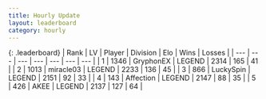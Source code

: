 ```yaml
---
title: Hourly Update
layout: leaderboard
category: hourly
---
```


{: .leaderboard}
| Rank | LV | Player | Division | Elo | Wins | Losses |
| --- | --- | --- | --- | --- | --- | --- |
| <span data-change="0">1</span> | 1346 | <span title="ID: 315148">GryphonEX</span> | LEGEND | <span data-change="11">2314</span> | <span data-change="3">165</span> | <span data-change="0">41</span> |
| <span data-change="0">2</span> | 1013 | <span title="ID: 416373">miracle03</span> | LEGEND | <span data-change="0">2233</span> | <span data-change="0">136</span> | <span data-change="0">45</span> |
| <span data-change="0">3</span> | 866 | <span title="ID: 498412">LuckySpin</span> | LEGEND | <span data-change="-8">2151</span> | <span data-change="1">92</span> | <span data-change="1">33</span> |
| <span data-change="0">4</span> | 143 | <span title="ID: 573202">Affection</span> | LEGEND | <span data-change="0">2147</span> | <span data-change="0">88</span> | <span data-change="0">35</span> |
| <span data-change="1">5</span> | 426 | <span title="ID: 455100">AKEE</span> | LEGEND | <span data-change="0">2137</span> | <span data-change="0">127</span> | <span data-change="0">64</span> |